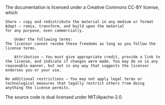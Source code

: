 The documentation is licensed under a Creative Commons CC-BY license, which 

    Share — copy and redistribute the material in any medium or format
    Adapt — remix, transform, and build upon the material
    for any purpose, even commercially.

		Under the following terms:
    The licensor cannot revoke these freedoms as long as you follow the license terms.

		Attribution — You must give appropriate credit, provide a link to the license, and indicate if changes were made. You may do so in any reasonable manner, but not in any way that suggests the licensor endorses you or your use.

    No additional restrictions — You may not apply legal terms or technological measures that legally restrict others from doing anything the license permits.

The source code is dual licensed under MIT/Apache-2.0.
